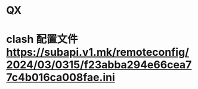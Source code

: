 # QX
# clash 配置文件  https://subapi.v1.mk/remoteconfig/2024/03/0315/f23abba294e66cea77c4b016ca008fae.ini
